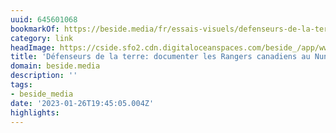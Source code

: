 ```yaml
---
uuid: 645601068
bookmarkOf: https://beside.media/fr/essais-visuels/defenseurs-de-la-terre/
category: link
headImage: https://cside.sfo2.cdn.digitaloceanspaces.com/beside_/app/www/2020/10/003-20170827-RangerPatrol-0013-flat.jpg
title: 'Défenseurs de la terre: documenter les Rangers canadiens au Nunavut'
domain: beside.media
description: ''
tags:
- beside_media
date: '2023-01-26T19:45:05.004Z'
highlights:
---
```



